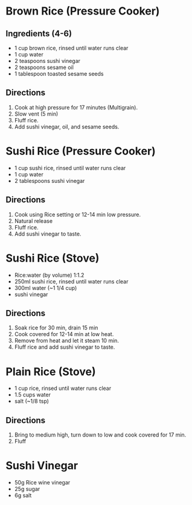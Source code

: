 #  Brown Rice (Pressure Cooker)

## Ingredients (4-6)

* 1 cup brown rice, rinsed until water runs clear
* 1 cup water
* 2 teaspoons sushi vinegar
* 2 teaspoons sesame oil
* 1 tablespoon toasted sesame seeds 

## Directions

1. Cook at high pressure for 17 minutes (Multigrain).
2. Slow vent (5 min)
3. Fluff rice. 
4. Add sushi vinegar, oil, and sesame seeds.

# Sushi Rice (Pressure Cooker)

* 1 cup sushi rice, rinsed until water runs clear
* 1 cup water
* 2 tablespoons sushi vinegar

## Directions

1. Cook using Rice setting or 12-14 min low pressure.
2. Natural release
3. Fluff rice. 
4. Add sushi vinegar to taste.

# Sushi Rice (Stove)

* Rice:water (by volume) 1:1.2
* 250ml sushi rice, rinsed until water runs clear
* 300ml water (~1 1/4 cup)
* sushi vinegar

## Directions

1. Soak rice for 30 min, drain 15 min
2. Cook covered for 12-14 min at low heat.
3. Remove from heat and let it steam 10 min.
4. Fluff rice and add sushi vinegar to taste.

# Plain Rice (Stove)
* 1 cup rice, rinsed until water runs clear
* 1.5 cups water
* salt (~1/8 tsp)

## Directions
1. Bring to medium high, turn down to low and cook covered for 17 min.
2. Fluff

# Sushi Vinegar
* 50g Rice wine vinegar
* 25g sugar
* 6g salt